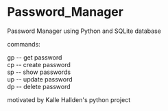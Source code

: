 # Password_Manager
 Password Manager using Python and SQLite database 
 
 commands:
 
 gp -- get password <br />
 cp -- create password <br />
 sp -- show passwords <br />
 up -- update password <br />
 dp -- delete password <br />

motivated by Kalle Hallden's python project
